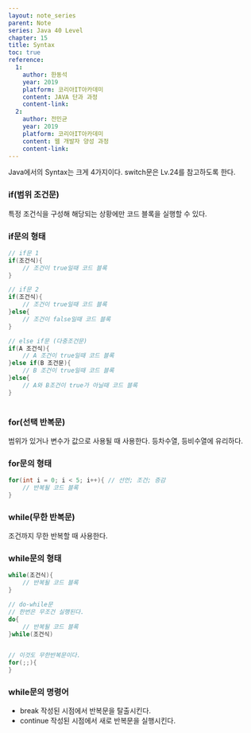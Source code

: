 ```yaml
---
layout: note_series
parent: Note
series: Java 40 Level
chapter: 15
title: Syntax
toc: true
reference:
  1:
    author: 한동석
    year: 2019
    platform: 코리아IT아카데미
    content: JAVA 단과 과정
    content-link:
  2:
    author: 전민균
    year: 2019
    platform: 코리아IT아카데미
    content: 웹 개발자 양성 과정
    content-link: 
---
```


Java에서의 Syntax는 크게 4가지이다.
switch문은 Lv.24를 참고하도록 한다.

### if(범위 조건문)
특정 조건식을 구성해 해당되는 상황에만 코드 블록을 실행할 수 있다.

### if문의 형태
```java
// if문 1
if(조건식){
	// 조건이 true일때 코드 블록
}

// if문 2
if(조건식){
	// 조건이 true일때 코드 블록
}else{
	// 조건이 false일때 코드 블록
}

// else if문 (다중조건문)
if(A 조건식){
	// A 조건이 true일때 코드 블록
}else if(B 조건문){
	// B 조건이 true일때 코드 블록
}else{
	// A와 B조건이 true가 아닐때 코드 블록
}
 
```

### for(선택 반복문)
범위가 있거나 변수가 값으로 사용될 때 사용한다. 등차수열, 등비수열에 유리하다.

### for문의 형태
```java
for(int i = 0; i < 5; i++){ // 선언; 조건; 증감
	// 반복될 코드 블록
}
```

### while(무한 반복문)
조건까지 무한 반복할 때 사용한다.

### while문의 형태
```java
while(조건식){
	// 반복될 코드 블록
}

// do-while문
// 한번은 무조건 실행된다.
do{
	// 반복될 코드 블록
}while(조건식)


// 이것도 무한반복문이다.
for(;;){
}
```

### while문의 명령어
- break
  작성된 시점에서 반복문을 탈출시킨다.
- continue
  작성된 시점에서 새로 반복문을 실행시킨다.